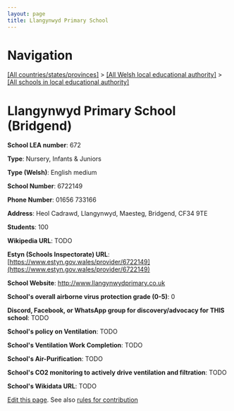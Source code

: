 ```yaml
---
layout: page
title: Llangynwyd Primary School
---
```

# Navigation

[[All countries/states/provinces]](../../..) > [[All Welsh local educational authority]](../..) > [[All schools in local educational authority]](..)

# Llangynwyd Primary School (Bridgend)

**School LEA number**: 672

**Type**: Nursery, Infants & Juniors

**Type (Welsh)**: English medium

**School Number**: 6722149

**Phone Number**: 01656 733166

**Address**: Heol Cadrawd, Llangynwyd, Maesteg, Bridgend, CF34 9TE

**Students**: 100

**Wikipedia URL**: TODO

**Estyn (Schools Inspectorate) URL**: [https://www.estyn.gov.wales/provider/6722149](https://www.estyn.gov.wales/provider/6722149)

**School Website**: http://www.llangynwydprimary.co.uk

**School's overall airborne virus protection grade (0-5)**: 0

**Discord, Facebook, or WhatsApp group for discovery/advocacy for THIS school**: TODO

**School's policy on Ventilation**: TODO

**School's Ventilation Work Completion**: TODO

**School's Air-Purification**: TODO

**School's CO2 monitoring to actively drive ventilation and filtration**: TODO

**School's Wikidata URL**: TODO




[Edit this page](https://github.com/ventilate-schools/Wales/edit/prif/./Bridgend/Llangynwyd_Primary_School.md). See also [rules for contribution](../../../contribution-rules/)